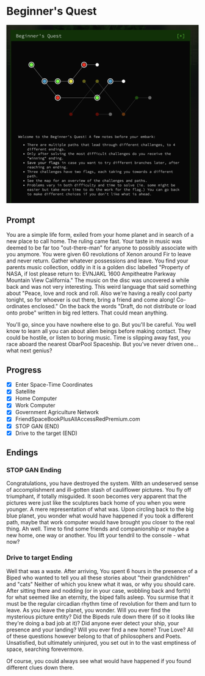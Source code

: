 # Beginner's Quest

![Quest Progress](images/quest_progress.png "Img")

## Prompt

You are a simple life form, exiled from your home planet and in search of a new place to call home. The ruling came fast. Your taste in music was deemed to be far too "out-there-man" for anyone to possibly associate with you anymore. You were given 60 revolutions of Xenon around Fir to leave and never return. Gather whatever possessions and leave. You find your parents music collection, oddly in it is a golden disc labelled "Property of NASA, if lost please return to: EVNJAKL 1600 Ampitheatre Parkway Mountain View California." The music on the disc was uncovered a while back and was not very interesting. This weird language that said something about "Peace, love and rock and roll. Also we're having a really cool party tonight, so for whoever is out there, bring a friend and come along! Co-ordinates enclosed." On the back the words "Draft, do not distribute or load onto probe" written in big red letters. That could mean anything.

You'll go, since you have nowhere else to go. But you'll be careful. You well know to learn all you can about alien beings before making contact. They could be hostile, or listen to boring music. Time is slipping away fast, you race aboard the nearest ObarPool Spaceship. But you've never driven one... what next genius?

## Progress

- [x] Enter Space-Time Coordinates
- [x] Satellite 
- [x] Home Computer
- [x] Work Computer
- [x] Government Agriculture Network
- [x] FriendSpaceBookPlusAllAccessRedPremium.com
- [x] STOP GAN (END)
- [x] Drive to the target (END) 

## Endings

### STOP GAN Ending

Congratulations, you have destroyed the system. With an undeserved sense of accomplishment and ill-gotten stash of cauliflower pictures. You fly off triumphant, if totally misguided. It soon becomes very apparent that the pictures were just like the sculptures back home of you when you were younger. A mere representation of what was. Upon circling back to the big blue planet, you wonder what would have happened if you took a different path, maybe that work computer would have brought you closer to the real thing. Ah well. Time to find some friends and companionship or maybe a new home, one way or another. You lift your tendril to the console - what now?

### Drive to target Ending

Well that was a waste. After arriving, You spent 6 hours in the presence of a Biped who wanted to tell you all these stories about "their grandchildren" and "cats" Neither of which you knew what it was, or why you should care. After sitting there and nodding (or in your case, wobbling back and forth) for what seemed like an eternity, the biped falls asleep. You surmise that it must be the regular circadian rhythm time of revolution for them and turn to leave. As you leave the planet, you wonder. Will you ever find the mysterious picture entity? Did the Bipeds rule down there (if so it looks like they're doing a bad job at it)? Did anyone ever detect your ship, your presence and your landing? Will you ever find a new home? True Love? All of these questions however belong to that of philosophers and Poets. Unsatisfied, but ultimately uninjured, you set out in to the vast emptiness of space, searching forevermore.

Of course, you could always see what would have happened if you found different clues down there.
